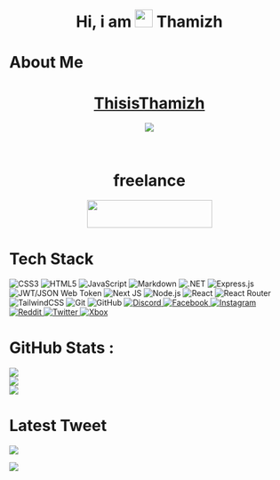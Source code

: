 <div align="center"><h1> Hi, i am <img src="https://raw.githubusercontent.com/TheDudeThatCode/TheDudeThatCode/master/Assets/Hi.gif" width="32px"/> Thamizh </h1> </div>

# About Me
<h1 align="center" text-decoration="none"><a href="https://thamizh.is-a.dev/">ThisisThamizh</a></h1>

<div align="center">

<a href="https://www.buymeacoffee.com/thisisthamizh"><img src="https://img.buymeacoffee.com/button-api/?text=Buy me a pizza&emoji=🍕&slug=thisisthamizh&button_colour=FFDD00&font_colour=000000&font_family=Comic&outline_colour=000000&coffee_colour=ffffff" /></a>

</div>

<br>

<div align="center">

<h1 align="center">freelance</h1>

<a href="https://www.upwork.com/freelancers/~01c1d35f3a3fc1203e?viewMode=1">

<img src="https://thamizh.is-a.dev/source/images/upwork.png" width="225px" height="50px" />

</a>

</div>



# Tech Stack
![CSS3](https://img.shields.io/badge/css3-%231572B6.svg?logo=css3&logoColor=white&style=for-the-badge)
![HTML5](https://img.shields.io/badge/html5-%23E34F26.svg?logo=html5&logoColor=white&style=for-the-badge)
![JavaScript](https://img.shields.io/badge/javascript-%23323330.svg?logo=javascript&logoColor=%23F7DF1E&style=for-the-badge)
![Markdown](https://img.shields.io/badge/markdown-%23000000.svg?logo=markdown&logoColor=white&style=for-the-badge)
![.NET](https://img.shields.io/badge/.NET-5C2D91?logo=.net&logoColor=white&style=for-the-badge)
![Express.js](https://img.shields.io/badge/express.js-%23404d59.svg?logo=express&logoColor=%2361DAFB&style=for-the-badge)
![JWT/JSON Web Token](https://img.shields.io/badge/JWT-black?logo=JSON%20web%20tokens&style=for-the-badge)
![Next JS ](https://img.shields.io/badge/Next-black?logo=next.js&logoColor=white&style=for-the-badge)
![Node.js ](https://img.shields.io/badge/node.js-6DA55F?logo=node.js&logoColor=white&style=for-the-badge)
![React](https://img.shields.io/badge/react-%2320232a.svg?logo=react&logoColor=%2361DAFB&style=for-the-badge)
![React Router](https://img.shields.io/badge/React_Router-CA4245?logo=react-router&logoColor=white&style=for-the-badge)
![TailwindCSS](https://img.shields.io/badge/tailwindcss-%2338B2AC.svg?logo=tailwind-css&logoColor=white&style=for-the-badge)
![Git](https://img.shields.io/badge/git-%23F05033.svg?logo=git&logoColor=white&style=for-the-badge)
![GitHub](https://img.shields.io/badge/github-%23121011.svg?logo=github&logoColor=white&style=for-the-badge)
<a href="https://discord.gg/2KNQQWF7Ku">
![Discord](https://img.shields.io/badge/Thamizh's_server-%237289DA.svg?logo=discord&logoColor=white&style=for-the-badge)
</a>
<a href="https://www.facebook.com/thamilventhan.kannadass/">
![Facebook](https://img.shields.io/badge/Facebook-%231877F2.svg?logo=Facebook&logoColor=white&style=for-the-badge)
</a>
<a href="https://www.instagram.com/thisis_thamizh/">
![Instagram](https://img.shields.io/badge/thisis__thamizh-%23E4405F.svg?logo=Instagram&logoColor=white&style=for-the-badge)
</a>
<a href="https://www.reddit.com/user/K_Thamizh">
![Reddit](https://img.shields.io/badge/Reddit-FF4500?logo=reddit&logoColor=white&style=for-the-badge)
</a>
<a href="https://twitter.com/thisis_thamizh">
![Twitter](https://img.shields.io/badge/thisis__thamizh-%231DA1F2.svg?logo=Twitter&logoColor=white&style=for-the-badge)
</a>
<a href="">
![Xbox](https://img.shields.io/badge/MRFROZENFIRE979-%23107C10.svg?logo=Xbox&logoColor=white&style=for-the-badge)
</a>

# GitHub Stats :
![](https://github-readme-stats.vercel.app/api?username=ThisisThamizh&hide_border=false&include_all_commits=false&count_private=false) 
<br>
![](https://github-readme-streak-stats.herokuapp.com/?user=ThisisThamizh&hide_border=false) 
<br>
![](https://github-readme-stats.vercel.app/api/top-langs/?username=ThisisThamizh&hide_border=false&include_all_commits=false&count_private=false&layout=compact)
<br>

# Latest Tweet
[![](https://tweeco.pushkaryadav.in/api/handle/thisis_thamizh)](https://tweeco.pushkaryadav.in)

[![](https://visitcount.itsvg.in/api?id=ThisisThamizh&icon=0&color=0)](https://visitcount.itsvg.in)

